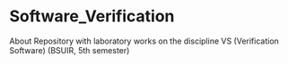 # Software_Verification
About Repository with laboratory works on the discipline VS (Verification Software) (BSUIR, 5th semester)
